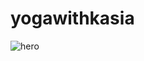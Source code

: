 # yogawithkasia

![hero](https://user-images.githubusercontent.com/31245275/81180650-9f1ed900-8fab-11ea-81ee-619041db619a.png)

